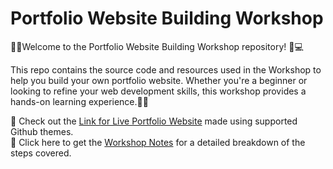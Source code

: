 # Portfolio Website Building Workshop

👋🏻Welcome to the Portfolio Website Building Workshop repository! 🎨💻

This repo contains the source code and resources used in the Workshop to help you build your own portfolio website. 
Whether you're a beginner or looking to refine your web development skills, this workshop provides a hands-on learning experience.💪🏻

🔗 Check out the [Link for Live Portfolio Website](https://v-square007.github.io/portfolio_githubthemes/) made using supported Github themes.<br>
📖 Click here to get the [Workshop Notes](https://docs.google.com/document/d/1B3tBZIdiwySyy_883kjHWGMrZhU5eW9w7GJ_AGrIJGI/edit?tab=t.0#heading=h.lojtt9bpjxhr) for a detailed breakdown of the steps covered.
